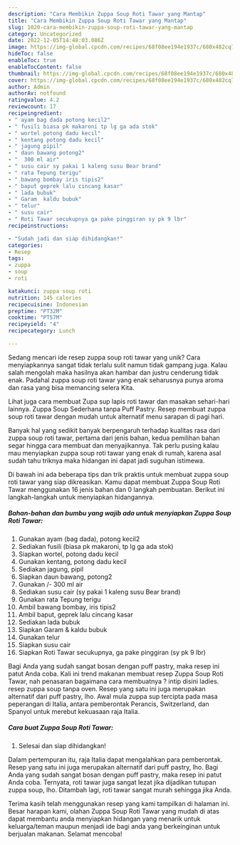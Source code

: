 ```yaml
---
description: "Cara Membikin Zuppa Soup Roti Tawar yang Mantap"
title: "Cara Membikin Zuppa Soup Roti Tawar yang Mantap"
slug: 1020-cara-membikin-zuppa-soup-roti-tawar-yang-mantap
category: Uncategorized
date: 2022-12-05T14:48:03.086Z
image: https://img-global.cpcdn.com/recipes/68f08ee194e1937c/680x482cq70/zuppa-soup-roti-tawar-foto-resep-utama.jpg
hideToc: false
enableToc: true
enableTocContent: false
thumbnail: https://img-global.cpcdn.com/recipes/68f08ee194e1937c/680x482cq70/zuppa-soup-roti-tawar-foto-resep-utama.jpg
cover: https://img-global.cpcdn.com/recipes/68f08ee194e1937c/680x482cq70/zuppa-soup-roti-tawar-foto-resep-utama.jpg
author: Admin
authorAv: notfound
ratingvalue: 4.2
reviewcount: 17
recipeingredient:
- " ayam bag dada potong kecil2"
- " fusili biasa pk makaroni tp lg ga ada stok"
- " wortel potong dadu kecil"
- " kentang potong dadu kecil"
- " jagung pipil"
- " daun bawang potong2"
- "  300 ml air"
- " susu cair sy pakai 1 kaleng susu Bear brand"
- " rata Tepung terigu"
- " bawang bombay iris tipis2"
- " baput geprek lalu cincang kasar"
- " lada bubuk"
- " Garam  kaldu bubuk"
- " telur"
- " susu cair"
- " Roti Tawar secukupnya ga pake pinggiran sy pk 9 lbr"
recipeinstructions:

- "Sudah jadi dan siap dihidangkan!"
categories:
- Resep
tags:
- zuppa
- soup
- roti

katakunci: zuppa soup roti 
nutrition: 145 calories
recipecuisine: Indonesian
preptime: "PT32M"
cooktime: "PT57M"
recipeyield: "4"
recipecategory: Lunch

---
```





Sedang mencari ide resep zuppa soup roti tawar yang unik? Cara menyiapkannya sangat tidak terlalu sulit namun tidak gampang juga. Kalau salah mengolah maka hasilnya akan hambar dan justru cenderung tidak enak. Padahal zuppa soup roti tawar yang enak seharusnya punya aroma dan rasa yang bisa memancing selera Kita.





Lihat juga cara membuat Zupa sup lapis roti tawar dan masakan sehari-hari lainnya. Zuppa Soup Sederhana tanpa Puff Pastry. Resep membuat zuppa soup roti tawar dengan mudah untuk alternatif menu sarapan di pagi hari.

Banyak hal yang sedikit banyak berpengaruh terhadap kualitas rasa dari zuppa soup roti tawar, pertama dari jenis bahan, kedua pemilihan bahan segar hingga cara membuat dan menyajikannya. Tak perlu pusing kalau mau menyiapkan zuppa soup roti tawar yang enak di rumah, karena asal sudah tahu triknya maka hidangan ini dapat jadi suguhan istimewa.






Di bawah ini ada beberapa tips dan trik praktis untuk membuat zuppa soup roti tawar yang siap dikreasikan. Kamu dapat membuat Zuppa Soup Roti Tawar menggunakan 16 jenis bahan dan 0 langkah pembuatan. Berikut ini langkah-langkah untuk menyiapkan hidangannya.

<!--inarticleads1-->

##### Bahan-bahan dan bumbu yang wajib ada untuk menyiapkan Zuppa Soup Roti Tawar:

1. Gunakan  ayam (bag dada), potong kecil2
1. Sediakan  fusili (biasa pk makaroni, tp lg ga ada stok)
1. Siapkan  wortel, potong dadu kecil
1. Gunakan  kentang, potong dadu kecil
1. Sediakan  jagung, pipil
1. Siapkan  daun bawang, potong2
1. Gunakan  /- 300 ml air
1. Sediakan  susu cair (sy pakai 1 kaleng susu Bear brand)
1. Gunakan  rata Tepung terigu
1. Ambil  bawang bombay, iris tipis2
1. Ambil  baput, geprek lalu cincang kasar
1. Sediakan  lada bubuk
1. Siapkan  Garam &amp; kaldu bubuk
1. Gunakan  telur
1. Siapkan  susu cair
1. Siapkan  Roti Tawar secukupnya, ga pake pinggiran (sy pk 9 lbr)


Bagi Anda yang sudah sangat bosan dengan puff pastry, maka resep ini patut Anda coba. Kali ini trend makanan membuat resep Zuppa Soup Roti Tawar, nah penasaran bagaimana cara membuatnya ? intip disini ladies. resep zuppa soup tanpa oven. Resep yang satu ini juga merupakan alternatif dari puff pastry, lho. Awal mula zuppa sup tercipta pada masa peperangan di Italia, antara pemberontak Perancis, Switzerland, dan Spanyol untuk merebut kekuasaan raja Italia. 

<!--inarticleads2-->

##### Cara buat Zuppa Soup Roti Tawar:


1. Selesai dan siap dihidangkan!

Dalam pertempuran itu, raja Italia dapat mengalahkan para pemberontak. Resep yang satu ini juga merupakan alternatif dari puff pastry, lho. Bagi Anda yang sudah sangat bosan dengan puff pastry, maka resep ini patut Anda coba. Ternyata, roti tawar juga sangat lezat jika dijadikan tutupan zuppa soup, lho. Ditambah lagi, roti tawar sangat murah sehingga jika Anda. 

Terima kasih telah menggunakan resep yang kami tampilkan di halaman ini. Besar harapan kami, olahan Zuppa Soup Roti Tawar yang mudah di atas dapat membantu anda menyiapkan hidangan yang menarik untuk keluarga/teman maupun menjadi ide bagi anda yang berkeinginan untuk berjualan makanan. Selamat mencoba!
